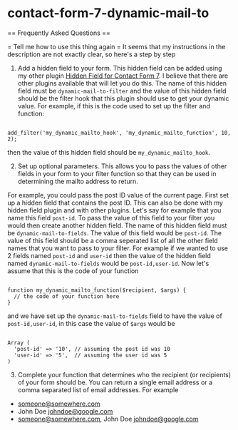 # contact-form-7-dynamic-mail-to


== Frequently Asked Questions ==

= Tell me how to use this thing again =
It seems that my instructions in the description are not exactly clear, so here's a step by step

1. Add a hidden field to your form. This hidden field can be added using my other plugin [Hidden Field for Contact Form 7](https://wordpress.org/plugins/contact-form-7-simple-hidden-field/). I believe that there are other plugins available that will let you do this.
The name of this hidden field must be `dynamic-mail-to-filter` and the value of this hidden field should be the filter hook that this plugin should use to get your dynamic value. For example, if this is the code used to set up the filter and function:
```

add_filter('my_dynamic_mailto_hook', 'my_dynamic_mailto_function', 10, 2);

```
then the value of this hidden field should be `my_dynamic_mailto_hook`.

2. Set up optional parameters. This allows you to pass the values of other fields in your form to your filter function so that they can be used in determining the mailto address to return.  

For example, you could pass the post ID value of the current page. First set up a hidden field that contains the post ID. This can also be done with my hidden field plugin and with other plugins. Let's say for example that you name this field `post-id`. To pass the value of this field to your filter you would then create another hidden field. The name of this hidden field must be `dynamic-mail-to-fields`. The value of this field would be `post-id`. The value of this field should be a comma seperated list of all the other field names that you want to pass to your filter. For example if we wanted to use 2 fields named `post-id` and `user-id` then the value of the hidden field named `dynamic-mail-to-fields` would be `post-id,user-id`. Now let's assume that this is the code of your function
```

function my_dynamic_mailto_function($recipient, $args) {
  // the code of your function here
}

```
and we have set up the `dynamic-mail-to-fields` field to have the value of `post-id,user-id`, in this case the value of `$args` would be
```

Array (
  'post-id' => '10', // assuming the post id was 10
  'user-id' => '5',  // assuming the user id was 5
)

```

3. Complete your function that determines who the recipient (or recipients) of your form should be. You can return a single email address or a comma separated list of email addresses. For example
 * someone@somewhere.com
 * John Doe <johndoe@google.com>
 * someone@somewhere.com, John Doe <johndoe@google.com>